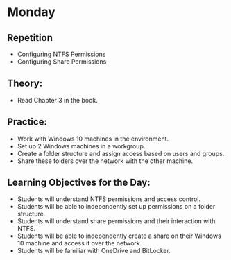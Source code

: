 # Monday

## Repetition
- Configuring NTFS Permissions
- Configuring Share Permissions

## Theory:
- Read Chapter 3 in the book.

## Practice:
- Work with Windows 10 machines in the environment.
- Set up 2 Windows machines in a workgroup.
- Create a folder structure and assign access based on users and groups.
- Share these folders over the network with the other machine.

## Learning Objectives for the Day:
- Students will understand NTFS permissions and access control.
- Students will be able to independently set up permissions on a folder structure.
- Students will understand share permissions and their interaction with NTFS.
- Students will be able to independently create a share on their Windows 10 machine and access it over the network.
- Students will be familiar with OneDrive and BitLocker.